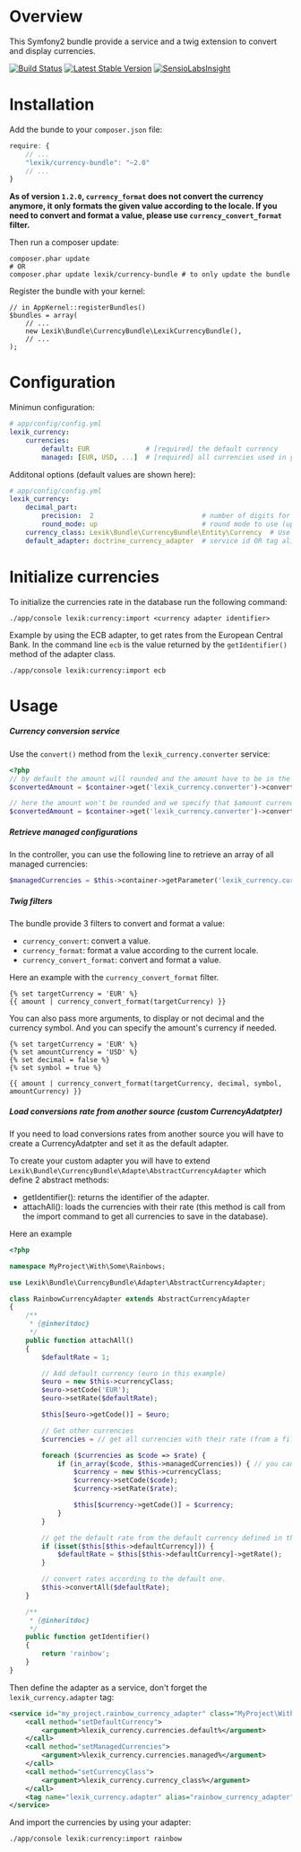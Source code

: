 Overview
========

This Symfony2 bundle provide a service and a twig extension to convert and display currencies.

[![Build Status](https://secure.travis-ci.org/lexik/LexikCurrencyBundle.png?branch=master)](http://travis-ci.org/lexik/LexikCurrencyBundle)
[![Latest Stable Version](https://poser.pugx.org/lexik/currency-bundle/v/stable)](https://packagist.org/packages/lexik/currency-bundle)
[![SensioLabsInsight](https://insight.sensiolabs.com/projects/04079218-2ad1-439d-bfab-1c931468147c/mini.png)](https://insight.sensiolabs.com/projects/04079218-2ad1-439d-bfab-1c931468147c)

Installation
============

Add the bunde to your `composer.json` file:

```javascript
require: {
    // ...
    "lexik/currency-bundle": "~2.0"
    // ...
}
```

**As of version `1.2.0`, `currency_format` does not convert the currency anymore, it only formats the given value according to the locale. If you need to convert and format a value, please use `currency_convert_format` filter.**

Then run a composer update:

```shell
composer.phar update
# OR
composer.phar update lexik/currency-bundle # to only update the bundle
```

Register the bundle with your kernel:

```
// in AppKernel::registerBundles()
$bundles = array(
    // ...
    new Lexik\Bundle\CurrencyBundle\LexikCurrencyBundle(),
    // ...
);
```

Configuration
=============

Minimun configuration:

```yaml
# app/config/config.yml
lexik_currency:
    currencies:
        default: EUR              # [required] the default currency
        managed: [EUR, USD, ...]  # [required] all currencies used in your app
```

Additonal options (default values are shown here):

```yaml
# app/config/config.yml
lexik_currency:
    decimal_part:
        precision:  2                           # number of digits for the decimal part
        round_mode: up                          # round mode to use (up|down|even|odd)
	currency_class: Lexik\Bundle\CurrencyBundle\Entity\Currency  # Use your custom Currency Entity
    default_adapter: doctrine_currency_adapter  # service id OR tag alias, this is adapter used by the conversion service
```

Initialize currencies
=====================

To initialize the currencies rate in the database run the following command:

```
./app/console lexik:currency:import <currency adapter identifier>
```

Example by using the ECB adapter, to get rates from the European Central Bank.
In the command line `ecb` is the value returned by the `getIdentifier()` method of the adapter class.

```
./app/console lexik:currency:import ecb
```

Usage
=====

##### Currency conversion service

Use the `convert()` method from the `lexik_currency.converter` service:

```php
<?php
// by default the amount will rounded and the amount have to be in the default currency
$convertedAmount = $container->get('lexik_currency.converter')->convert($amount, $targetCurrency);

// here the amount won't be rounded and we specify that $amount currency is 'USD'
$convertedAmount = $container->get('lexik_currency.converter')->convert($amount, $targetCurrency, false, 'USD');
```

##### Retrieve managed configurations

In the controller, you can use the following line to retrieve an array of all managed currencies:

```php
$managedCurrencies = $this->container->getParameter('lexik_currency.currencies.managed');
```

##### Twig filters

The bundle provide 3 filters to convert and format a value:
* `currency_convert`: convert a value.
* `currency_format`: format a value according to the current locale.
* `currency_convert_format`: convert and format a value.

Here an example with the `currency_convert_format` filter.

```
{% set targetCurrency = 'EUR' %}
{{ amount | currency_convert_format(targetCurrency) }}
```

You can also pass more arguments, to display or not decimal and the currency symbol. And you can specify the amount's currency if needed.

```
{% set targetCurrency = 'EUR' %}
{% set amountCurrency = 'USD' %}
{% set decimal = false %}
{% set symbol = true %}

{{ amount | currency_convert_format(targetCurrency, decimal, symbol, amountCurrency) }}
```

##### Load conversions rate from another source (custom CurrencyAdatpter)

If you need to load conversions rates from another source you will have to create a CurrencyAdatpter and set it as the default adapter.

To create your custom adapter you will have to extend `Lexik\Bundle\CurrencyBundle\Adapte\AbstractCurrencyAdapter` which define 2 abstract methods:
* getIdentifier(): returns the identifier of the adapter.
* attachAll(): loads the currencies with their rate (this method is call from the import command to get all currencies to save in the database).

Here an example

```php
<?php

namespace MyProject\With\Some\Rainbows;

use Lexik\Bundle\CurrencyBundle\Adapter\AbstractCurrencyAdapter;

class RainbowCurrencyAdapter extends AbstractCurrencyAdapter
{
	/**
     * {@inheritdoc}
     */
    public function attachAll()
    {
    	$defaultRate = 1;

        // Add default currency (euro in this example)
        $euro = new $this->currencyClass;
        $euro->setCode('EUR');
        $euro->setRate($defaultRate);

        $this[$euro->getCode()] = $euro;

        // Get other currencies
        $currencies = // get all currencies with their rate (from a file, an url, etc)

        foreach ($currencies as $code => $rate) {
            if (in_array($code, $this->managedCurrencies)) { // you can check if the currency is in the managed currencies
                $currency = new $this->currencyClass;
                $currency->setCode($code);
                $currency->setRate($rate);

                $this[$currency->getCode()] = $currency;
            }
        }

        // get the default rate from the default currency defined in the configuration
        if (isset($this[$this->defaultCurrency])) {
            $defaultRate = $this[$this->defaultCurrency]->getRate();
        }

        // convert rates according to the default one.
        $this->convertAll($defaultRate);
    }

    /**
     * {@inheritdoc}
     */
    public function getIdentifier()
    {
        return 'rainbow';
    }
}
```

Then define the adapter as a service, don't forget the `lexik_currency.adapter` tag:

```xml
<service id="my_project.rainbow_currency_adapter" class="MyProject\With\Some\Rainbows\RainbowCurrencyAdapter">
    <call method="setDefaultCurrency">
        <argument>%lexik_currency.currencies.default%</argument>
    </call>
    <call method="setManagedCurrencies">
        <argument>%lexik_currency.currencies.managed%</argument>
    </call>
    <call method="setCurrencyClass">
        <argument>%lexik_currency.currency_class%</argument>
    </call>
    <tag name="lexik_currency.adapter" alias="rainbow_currency_adapter" />
</service>
```

And import the currencies by using your adapter:

```
./app/console lexik:currency:import rainbow
```
